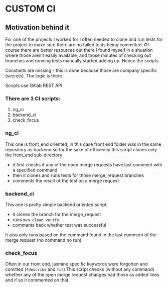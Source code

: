 # CUSTOM CI 

## Motivation behind it
For one of the projects I worked for I often needed to clone and run tests for the project to make sure 
there are no failed tests being committed. Of course there are better resources out there I found myself in  a
situation where those aren't easily available, and those minutes of checking out branches
and running tests manually started adding up. Hence the scripts.

Constants are missing - this is done because those are company specific (secrets). The logic is there.

Scripts use Gitlab REST API

### There are 3 CI scripts:
1. ng_ci
2. backend_ci
3. check_focus

### ng_ci
This one is front_end oriented, in this case front end folder was in the same repository as backend
so for the sake of efficiency this script clones only the front_end sub-directory

 - it first checks if any of the open merge requests have last comment with a specified command
 - then it clones and runs tests for those merge_request branches
 - comments the result of the test on a merge request

### backend_ci
This one is pretty simple backend oriented script:

- it clones the branch for the merge_request
- runs `mvn clean verify`
- comments back whether test was successful

It also only runs based on the command found in the last comment of the merge request (no command no run)

### check_focus
Often in our front end, jasmine specific keywords were forgotten and comitted (`fdescribe` and `fit`)
This script checks (without any command) whether any of the open merge request changes had those as added lines and if so
it commented on that.
